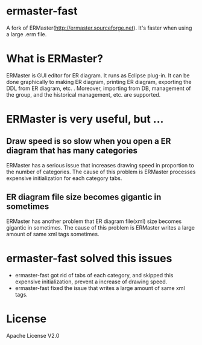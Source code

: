 # ermaster-fast
A fork of ERMaster(http://ermaster.sourceforge.net). It's faster when using a large .erm file.

# What is ERMaster?
ERMaster is GUI editor for ER diagram. 
It runs as Eclipse plug-in. 
It can be done graphically to making ER diagram, printing ER diagram, exporting the DDL from ER diagram, etc. . 
Moreover, importing from DB, management of the group, and the historical management, etc. are supported. 

# ERMaster is very useful, but ...

## Draw speed is so slow when you open a ER diagram that has many categories
ERMaster has a serious issue that increases drawing speed in proportion to the number of categories.
The cause of this problem is ERMaster processes expensive initialization for each category tabs.

## ER diagram file size becomes gigantic in sometimes
ERMaster has another problem that ER diagram file(xml) size becomes gigantic in sometimes.
The cause of this problem is ERMaster writes a large amount of same xml tags sometimes.

# ermaster-fast solved this issues
* ermaster-fast got rid of tabs of each category, and skipped this expensive initialization, prevent a increase of drawing speed.
* ermaster-fast fixed the issue that writes a large amount of same xml tags.

# License
Apache License V2.0
